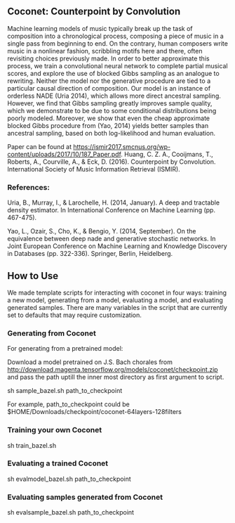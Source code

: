 ## Coconet: Counterpoint by Convolution

Machine learning models of music typically break up the
task of composition into a chronological process, composing
a piece of music in a single pass from beginning to
end. On the contrary, human composers write music in
a nonlinear fashion, scribbling motifs here and there, often
revisiting choices previously made. In order to better
approximate this process, we train a convolutional neural
network to complete partial musical scores, and explore the
use of blocked Gibbs sampling as an analogue to rewriting.
Neither the model nor the generative procedure are tied to
a particular causal direction of composition.
Our model is an instance of orderless NADE (Uria 2014),
which allows more direct ancestral sampling. However,
we find that Gibbs sampling greatly improves sample quality,
which we demonstrate to be due to some conditional
distributions being poorly modeled. Moreover, we show
that even the cheap approximate blocked Gibbs procedure
from (Yao, 2014) yields better samples than ancestral sampling,
based on both log-likelihood and human evaluation.

Paper can be found at https://ismir2017.smcnus.org/wp-content/uploads/2017/10/187_Paper.pdf.
Huang, C. Z. A., Cooijmans, T., Roberts, A., Courville, A., & Eck, D. (2016). Counterpoint by Convolution. International Society of Music Information Retrieval (ISMIR).

### References:

Uria, B., Murray, I., & Larochelle, H. (2014, January). A deep and tractable density estimator. In International Conference on Machine Learning (pp. 467-475).

Yao, L., Ozair, S., Cho, K., & Bengio, Y. (2014, September). On the equivalence between deep nade and generative stochastic networks. In Joint European Conference on Machine Learning and Knowledge Discovery in Databases (pp. 322-336). Springer, Berlin, Heidelberg.

## How to Use
We made template scripts for interacting with coconet in four ways: training a
new model, generating from a model, evaluating a model, and evaluating
generated samples.  There are many variables in the script that are currently
set to defaults that may require customization.

### Generating from Coconet

For generating from a pretrained model:

Download a model pretrained on J.S. Bach chorales from http://download.magenta.tensorflow.org/models/coconet/checkpoint.zip and pass the path uptill the inner most directory as first argument to script.

sh sample_bazel.sh path_to_checkpoint

For example,
path_to_checkpoint could be $HOME/Downloads/checkpoint/coconet-64layers-128filters

### Training your own Coconet

sh train_bazel.sh

### Evaluating a trained Coconet

sh evalmodel_bazel.sh path_to_checkpoint

### Evaluating samples generated from Coconet

sh evalsample_bazel.sh path_to_checkpoint

